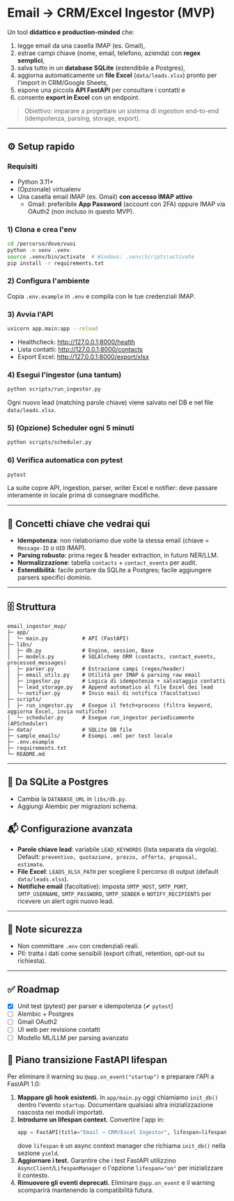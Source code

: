 # Email → CRM/Excel Ingestor (MVP)

Un tool **didattico e production-minded** che:
1) legge email da una casella IMAP (es. Gmail),
2) estrae campi chiave (nome, email, telefono, azienda) con **regex semplici**,
3) salva tutto in un **database SQLite** (estendibile a Postgres),
4) aggiorna automaticamente un **file Excel** (`data/leads.xlsx`) pronto per l'import in CRM/Google Sheets,
5) espone una piccola **API FastAPI** per consultare i contatti e
6) consente **export in Excel** con un endpoint.

> Obiettivo: imparare a progettare un sistema di ingestion end-to-end (idempotenza, parsing, storage, export).

---

## ⚙️ Setup rapido

### Requisiti
- Python 3.11+
- (Opzionale) virtualenv
- Una casella email IMAP (es. Gmail) **con accesso IMAP attivo**  
  - Gmail: preferibile **App Password** (account con 2FA) oppure IMAP via OAuth2 (non incluso in questo MVP).

### 1) Clona e crea l'env
```bash
cd /percorso/dove/vuoi
python -m venv .venv
source .venv/bin/activate  # Windows: .venv\Scripts\activate
pip install -r requirements.txt
```

### 2) Configura l'ambiente
Copia `.env.example` in `.env` e compila con le tue credenziali IMAP.

### 3) Avvia l'API
```bash
uvicorn app.main:app --reload
```
- Healthcheck: <http://127.0.0.1:8000/health>
- Lista contatti: <http://127.0.0.1:8000/contacts>
- Export Excel: <http://127.0.0.1:8000/export/xlsx>

### 4) Esegui l'ingestor (una tantum)
```bash
python scripts/run_ingestor.py
```
Ogni nuovo lead (matching parole chiave) viene salvato nel DB e nel file `data/leads.xlsx`.

### 5) (Opzione) Scheduler ogni 5 minuti
```bash
python scripts/scheduler.py
```

### 6) Verifica automatica con pytest
```bash
pytest
```
La suite copre API, ingestion, parser, writer Excel e notifier: deve passare interamente in locale prima di consegnare modifiche.

---

## 🧠 Concetti chiave che vedrai qui
- **Idempotenza**: non rielaboriamo due volte la stessa email (chiave = `Message-ID` o `UID` IMAP).
- **Parsing robusto**: prima regex & header extraction, in futuro NER/LLM.
- **Normalizzazione**: tabella `contacts` + `contact_events` per audit.
- **Estendibilità**: facile portare da SQLite a Postgres; facile aggiungere parsers specifici dominio.

---

## 🗄️ Struttura
```
email_ingestor_mvp/
├─ app/
│  └─ main.py           # API (FastAPI)
├─ libs/
│  ├─ db.py             # Engine, session, Base
│  ├─ models.py         # SQLAlchemy ORM (contacts, contact_events, processed_messages)
│  ├─ parser.py         # Estrazione campi (regex/header)
│  ├─ email_utils.py    # Utilità per IMAP & parsing raw email
│  ├─ ingestor.py       # Logica di idempotenza + salvataggio contatti
│  ├─ lead_storage.py   # Append automatico al file Excel dei lead
│  └─ notifier.py       # Invio mail di notifica (facoltativo)
├─ scripts/
│  ├─ run_ingestor.py   # Esegue il fetch+process (filtra keyword, aggiorna Excel, invia notifiche)
│  └─ scheduler.py      # Esegue run_ingestor periodicamente (APScheduler)
├─ data/                # SQLite DB file
├─ sample_emails/       # Esempi .eml per test locale
├─ .env.example
├─ requirements.txt
└─ README.md
```

---

## 🔄 Da SQLite a Postgres
- Cambia la `DATABASE_URL` in `libs/db.py`.
- Aggiungi Alembic per migrazioni schema.

## 📬 Configurazione avanzata
- **Parole chiave lead**: variabile `LEAD_KEYWORDS` (lista separata da virgola). Default: `preventivo, quotazione, prezzo, offerta, proposal, estimate`.
- **File Excel**: `LEADS_XLSX_PATH` per scegliere il percorso di output (default `data/leads.xlsx`).
- **Notifiche email** (facoltative): imposta `SMTP_HOST`, `SMTP_PORT`, `SMTP_USERNAME`, `SMTP_PASSWORD`, `SMTP_SENDER` e `NOTIFY_RECIPIENTS` per ricevere un alert ogni nuovo lead.

---

## 🔐 Note sicurezza
- Non committare `.env` con credenziali reali.
- PII: tratta i dati come sensibili (export cifrati, retention, opt-out su richiesta).

---

## ✅ Roadmap
- [x] Unit test (pytest) per parser e idempotenza (✔ `pytest`)
- [ ] Alembic + Postgres
- [ ] Gmail OAuth2
- [ ] UI web per revisione contatti
- [ ] Modello ML/LLM per parsing avanzato

## 🔁 Piano transizione FastAPI lifespan
Per eliminare il warning su `@app.on_event("startup")` e preparare l'API a FastAPI 1.0:

1. **Mappare gli hook esistenti.** In `app/main.py` oggi chiamiamo `init_db()` dentro l'evento `startup`. Documentare qualsiasi altra inizializzazione nascosta nei moduli importati.
2. **Introdurre un lifespan context.** Convertire l'app in:
   ```python
   app = FastAPI(title="Email → CRM/Excel Ingestor", lifespan=lifespan)
   ```
   dove `lifespan` è un async context manager che richiama `init_db()` nella sezione `yield`.
3. **Aggiornare i test.** Garantire che i test FastAPI utilizzino `AsyncClient`/`LifespanManager` o l'opzione `lifespan="on"` per inizializzare il contesto.
4. **Rimuovere gli eventi deprecati.** Eliminare `@app.on_event` e il warning scomparirà mantenendo la compatibilità futura.
